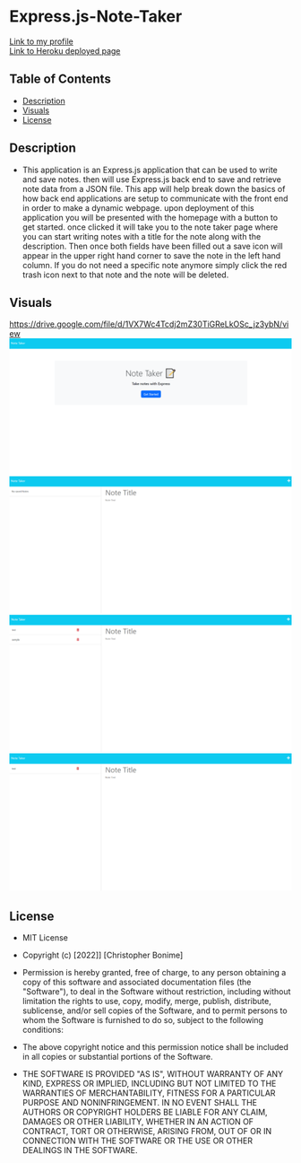 # Express.js-Note-Taker

[Link to my profile](https://github.com/cujion)  
[Link to Heroku deployed page](https://murmuring-forest-94030.herokuapp.com/)

## Table of Contents
- [Description](#description)
- [Visuals](#visuals)
- [License](#license)


## Description
* This application is an Express.js application that can be used to write and save notes. then will use Express.js back end to save and retrieve note data from a JSON file. This app will help break down the basics of how back end applications are setup to communicate with the front end in order to make a dynamic webpage. upon deployment of this application you will be presented with the homepage with a button to get started. once clicked it will take you to the note taker page where you can start writing notes with a title for the note along with the description. Then once both fields have been filled out a save icon will appear in the upper right hand corner to save the note in the left hand column. If you do not need a specific note anymore simply click the red trash icon next to that note and the note will be deleted. 

## Visuals
https://drive.google.com/file/d/1VX7Wc4Tcdj2mZ30TiGReLkOSc_jz3ybN/view
![Homepage](./assets/images/homepage.png)
![Notes default](./assets/images/notes-default.png)
![Saved notes](./assets/images/saved-notes.png)
![Deleted notes](./assets/images/deleted-note.png)

## License
* MIT License

* Copyright (c) [2022]] [Christopher Bonime]

* Permission is hereby granted, free of charge, to any person obtaining a copy
of this software and associated documentation files (the "Software"), to deal
in the Software without restriction, including without limitation the rights
to use, copy, modify, merge, publish, distribute, sublicense, and/or sell
copies of the Software, and to permit persons to whom the Software is
furnished to do so, subject to the following conditions:

* The above copyright notice and this permission notice shall be included in all
copies or substantial portions of the Software.

* THE SOFTWARE IS PROVIDED "AS IS", WITHOUT WARRANTY OF ANY KIND, EXPRESS OR
IMPLIED, INCLUDING BUT NOT LIMITED TO THE WARRANTIES OF MERCHANTABILITY,
FITNESS FOR A PARTICULAR PURPOSE AND NONINFRINGEMENT. IN NO EVENT SHALL THE
AUTHORS OR COPYRIGHT HOLDERS BE LIABLE FOR ANY CLAIM, DAMAGES OR OTHER
LIABILITY, WHETHER IN AN ACTION OF CONTRACT, TORT OR OTHERWISE, ARISING FROM,
OUT OF OR IN CONNECTION WITH THE SOFTWARE OR THE USE OR OTHER DEALINGS IN THE
SOFTWARE.